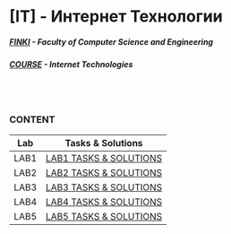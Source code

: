 # [IT] - Интернет Технологии
##### [FINKI](https://finki.ukim.mk/) - Faculty of Computer Science and Engineering
##### [COURSE](https://finki.ukim.mk/mk/subject/%D0%B8%D0%BD%D1%82%D0%B5%D1%80%D0%BD%D0%B5%D1%82-%D1%82%D0%B5%D1%85%D0%BD%D0%BE%D0%BB%D0%BE%D0%B3%D0%B8%D0%B8) - Internet Technologies
<br/>
<br/>

### CONTENT

Lab | Tasks & Solutions 
------------ | ------------ 
LAB1 | [LAB1 TASKS & SOLUTIONS](https://github.com/FisnikL/Internet-Tehnologii/tree/master/LAB1) 
LAB2 | [LAB2 TASKS & SOLUTIONS](https://github.com/FisnikL/Internet-Tehnologii/tree/master/LAB2) 
LAB3 | [LAB3 TASKS & SOLUTIONS](https://github.com/FisnikL/Internet-Tehnologii/tree/master/LAB3) 
LAB4 | [LAB4 TASKS & SOLUTIONS](https://github.com/FisnikL/Internet-Tehnologii/tree/master/LAB4)
LAB5 | [LAB5 TASKS & SOLUTIONS](https://github.com/FisnikL/Internet-Tehnologii/tree/master/LAB5)

